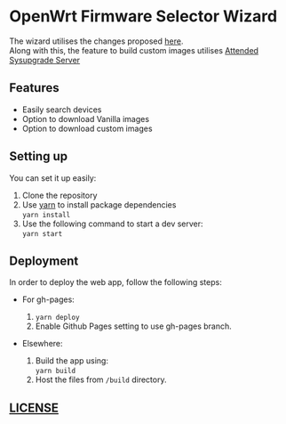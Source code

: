 # OpenWrt Firmware Selector Wizard

The wizard utilises the changes proposed [here](https://github.com/openwrt/openwrt/pull/2192).  
Along with this, the feature to build custom images utilises [Attended Sysupgrade Server](https://github.com/aparcar/attendedsysupgrade-server)

## Features

* Easily search devices
* Option to download Vanilla images
* Option to download custom images

## Setting up 

You can set it up easily:
1. Clone the repository
2. Use [yarn](https://yarnpkg.com/en/) to install package dependencies  
``` yarn install ``` 
3. Use the following command to start a dev server:  
``` yarn start ```

## Deployment

In order to deploy the web app, follow the following steps:

* For gh-pages:  
    1. ``` yarn deploy ```
    2. Enable Github Pages setting to use gh-pages branch.


* Elsewhere:  
    1. Build the app using:   
    ``` yarn build ```
    2. Host the files from `/build` directory.

## [LICENSE](LICENSE)
